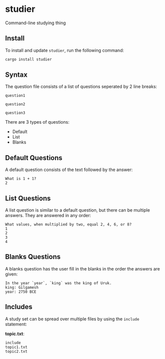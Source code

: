 # studier
Command-line studying thing

## Install
To install and update `studier`, run the following command:
```sh
cargo install studier
```

## Syntax
The question file consists of a list of questions seperated by 2 line breaks:
```
question1

question2

question3
```
There are 3 types of questions:
- Default
- List
- Blanks

## Default Questions
A default question consists of the text followed by the answer:
```
What is 1 + 1?
2
```

## List Questions
A list question is similar to a default question, but there can be multiple answers. They are answered in any order:
```
What values, when multiplied by two, equal 2, 4, 6, or 8?
1
2
3
4
```

## Blanks Questions
A blanks question has the user fill in the blanks in the order the answers are given:
```
In the year `year`, `king` was the king of Uruk.
king: Gilgamesh
year: 2750 BCE
```

## Includes
A study set can be spread over multiple files by using the `include` statement:

**topic.txt**:
```
include
topic1.txt
topic2.txt
```